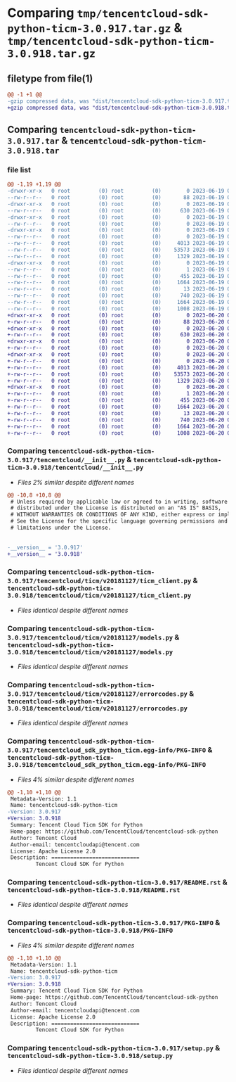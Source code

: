 # Comparing `tmp/tencentcloud-sdk-python-ticm-3.0.917.tar.gz` & `tmp/tencentcloud-sdk-python-ticm-3.0.918.tar.gz`

## filetype from file(1)

```diff
@@ -1 +1 @@
-gzip compressed data, was "dist/tencentcloud-sdk-python-ticm-3.0.917.tar", last modified: Mon Jun 19 00:35:10 2023, max compression
+gzip compressed data, was "dist/tencentcloud-sdk-python-ticm-3.0.918.tar", last modified: Tue Jun 20 02:50:19 2023, max compression
```

## Comparing `tencentcloud-sdk-python-ticm-3.0.917.tar` & `tencentcloud-sdk-python-ticm-3.0.918.tar`

### file list

```diff
@@ -1,19 +1,19 @@
-drwxr-xr-x   0 root         (0) root         (0)        0 2023-06-19 00:35:10.000000 tencentcloud-sdk-python-ticm-3.0.917/
--rw-r--r--   0 root         (0) root         (0)       88 2023-06-19 00:35:10.000000 tencentcloud-sdk-python-ticm-3.0.917/setup.cfg
-drwxr-xr-x   0 root         (0) root         (0)        0 2023-06-19 00:35:10.000000 tencentcloud-sdk-python-ticm-3.0.917/tencentcloud/
--rw-r--r--   0 root         (0) root         (0)      630 2023-06-19 00:35:09.000000 tencentcloud-sdk-python-ticm-3.0.917/tencentcloud/__init__.py
-drwxr-xr-x   0 root         (0) root         (0)        0 2023-06-19 00:35:10.000000 tencentcloud-sdk-python-ticm-3.0.917/tencentcloud/ticm/
--rw-r--r--   0 root         (0) root         (0)        0 2023-06-19 00:35:09.000000 tencentcloud-sdk-python-ticm-3.0.917/tencentcloud/ticm/__init__.py
-drwxr-xr-x   0 root         (0) root         (0)        0 2023-06-19 00:35:10.000000 tencentcloud-sdk-python-ticm-3.0.917/tencentcloud/ticm/v20181127/
--rw-r--r--   0 root         (0) root         (0)        0 2023-06-19 00:35:09.000000 tencentcloud-sdk-python-ticm-3.0.917/tencentcloud/ticm/v20181127/__init__.py
--rw-r--r--   0 root         (0) root         (0)     4013 2023-06-19 00:35:09.000000 tencentcloud-sdk-python-ticm-3.0.917/tencentcloud/ticm/v20181127/ticm_client.py
--rw-r--r--   0 root         (0) root         (0)    53573 2023-06-19 00:35:09.000000 tencentcloud-sdk-python-ticm-3.0.917/tencentcloud/ticm/v20181127/models.py
--rw-r--r--   0 root         (0) root         (0)     1329 2023-06-19 00:35:09.000000 tencentcloud-sdk-python-ticm-3.0.917/tencentcloud/ticm/v20181127/errorcodes.py
-drwxr-xr-x   0 root         (0) root         (0)        0 2023-06-19 00:35:10.000000 tencentcloud-sdk-python-ticm-3.0.917/tencentcloud_sdk_python_ticm.egg-info/
--rw-r--r--   0 root         (0) root         (0)        1 2023-06-19 00:35:10.000000 tencentcloud-sdk-python-ticm-3.0.917/tencentcloud_sdk_python_ticm.egg-info/dependency_links.txt
--rw-r--r--   0 root         (0) root         (0)      455 2023-06-19 00:35:10.000000 tencentcloud-sdk-python-ticm-3.0.917/tencentcloud_sdk_python_ticm.egg-info/SOURCES.txt
--rw-r--r--   0 root         (0) root         (0)     1664 2023-06-19 00:35:10.000000 tencentcloud-sdk-python-ticm-3.0.917/tencentcloud_sdk_python_ticm.egg-info/PKG-INFO
--rw-r--r--   0 root         (0) root         (0)       13 2023-06-19 00:35:10.000000 tencentcloud-sdk-python-ticm-3.0.917/tencentcloud_sdk_python_ticm.egg-info/top_level.txt
--rw-r--r--   0 root         (0) root         (0)      740 2023-06-19 00:35:09.000000 tencentcloud-sdk-python-ticm-3.0.917/README.rst
--rw-r--r--   0 root         (0) root         (0)     1664 2023-06-19 00:35:10.000000 tencentcloud-sdk-python-ticm-3.0.917/PKG-INFO
--rw-r--r--   0 root         (0) root         (0)     1008 2023-06-19 00:35:09.000000 tencentcloud-sdk-python-ticm-3.0.917/setup.py
+drwxr-xr-x   0 root         (0) root         (0)        0 2023-06-20 02:50:19.000000 tencentcloud-sdk-python-ticm-3.0.918/
+-rw-r--r--   0 root         (0) root         (0)       88 2023-06-20 02:50:19.000000 tencentcloud-sdk-python-ticm-3.0.918/setup.cfg
+drwxr-xr-x   0 root         (0) root         (0)        0 2023-06-20 02:50:19.000000 tencentcloud-sdk-python-ticm-3.0.918/tencentcloud/
+-rw-r--r--   0 root         (0) root         (0)      630 2023-06-20 02:50:18.000000 tencentcloud-sdk-python-ticm-3.0.918/tencentcloud/__init__.py
+drwxr-xr-x   0 root         (0) root         (0)        0 2023-06-20 02:50:19.000000 tencentcloud-sdk-python-ticm-3.0.918/tencentcloud/ticm/
+-rw-r--r--   0 root         (0) root         (0)        0 2023-06-20 02:50:18.000000 tencentcloud-sdk-python-ticm-3.0.918/tencentcloud/ticm/__init__.py
+drwxr-xr-x   0 root         (0) root         (0)        0 2023-06-20 02:50:19.000000 tencentcloud-sdk-python-ticm-3.0.918/tencentcloud/ticm/v20181127/
+-rw-r--r--   0 root         (0) root         (0)        0 2023-06-20 02:50:18.000000 tencentcloud-sdk-python-ticm-3.0.918/tencentcloud/ticm/v20181127/__init__.py
+-rw-r--r--   0 root         (0) root         (0)     4013 2023-06-20 02:50:18.000000 tencentcloud-sdk-python-ticm-3.0.918/tencentcloud/ticm/v20181127/ticm_client.py
+-rw-r--r--   0 root         (0) root         (0)    53573 2023-06-20 02:50:18.000000 tencentcloud-sdk-python-ticm-3.0.918/tencentcloud/ticm/v20181127/models.py
+-rw-r--r--   0 root         (0) root         (0)     1329 2023-06-20 02:50:18.000000 tencentcloud-sdk-python-ticm-3.0.918/tencentcloud/ticm/v20181127/errorcodes.py
+drwxr-xr-x   0 root         (0) root         (0)        0 2023-06-20 02:50:19.000000 tencentcloud-sdk-python-ticm-3.0.918/tencentcloud_sdk_python_ticm.egg-info/
+-rw-r--r--   0 root         (0) root         (0)        1 2023-06-20 02:50:19.000000 tencentcloud-sdk-python-ticm-3.0.918/tencentcloud_sdk_python_ticm.egg-info/dependency_links.txt
+-rw-r--r--   0 root         (0) root         (0)      455 2023-06-20 02:50:19.000000 tencentcloud-sdk-python-ticm-3.0.918/tencentcloud_sdk_python_ticm.egg-info/SOURCES.txt
+-rw-r--r--   0 root         (0) root         (0)     1664 2023-06-20 02:50:19.000000 tencentcloud-sdk-python-ticm-3.0.918/tencentcloud_sdk_python_ticm.egg-info/PKG-INFO
+-rw-r--r--   0 root         (0) root         (0)       13 2023-06-20 02:50:19.000000 tencentcloud-sdk-python-ticm-3.0.918/tencentcloud_sdk_python_ticm.egg-info/top_level.txt
+-rw-r--r--   0 root         (0) root         (0)      740 2023-06-20 02:50:18.000000 tencentcloud-sdk-python-ticm-3.0.918/README.rst
+-rw-r--r--   0 root         (0) root         (0)     1664 2023-06-20 02:50:19.000000 tencentcloud-sdk-python-ticm-3.0.918/PKG-INFO
+-rw-r--r--   0 root         (0) root         (0)     1008 2023-06-20 02:50:18.000000 tencentcloud-sdk-python-ticm-3.0.918/setup.py
```

### Comparing `tencentcloud-sdk-python-ticm-3.0.917/tencentcloud/__init__.py` & `tencentcloud-sdk-python-ticm-3.0.918/tencentcloud/__init__.py`

 * *Files 2% similar despite different names*

```diff
@@ -10,8 +10,8 @@
 # Unless required by applicable law or agreed to in writing, software
 # distributed under the License is distributed on an "AS IS" BASIS,
 # WITHOUT WARRANTIES OR CONDITIONS OF ANY KIND, either express or implied.
 # See the License for the specific language governing permissions and
 # limitations under the License.
 
 
-__version__ = '3.0.917'
+__version__ = '3.0.918'
```

### Comparing `tencentcloud-sdk-python-ticm-3.0.917/tencentcloud/ticm/v20181127/ticm_client.py` & `tencentcloud-sdk-python-ticm-3.0.918/tencentcloud/ticm/v20181127/ticm_client.py`

 * *Files identical despite different names*

### Comparing `tencentcloud-sdk-python-ticm-3.0.917/tencentcloud/ticm/v20181127/models.py` & `tencentcloud-sdk-python-ticm-3.0.918/tencentcloud/ticm/v20181127/models.py`

 * *Files identical despite different names*

### Comparing `tencentcloud-sdk-python-ticm-3.0.917/tencentcloud/ticm/v20181127/errorcodes.py` & `tencentcloud-sdk-python-ticm-3.0.918/tencentcloud/ticm/v20181127/errorcodes.py`

 * *Files identical despite different names*

### Comparing `tencentcloud-sdk-python-ticm-3.0.917/tencentcloud_sdk_python_ticm.egg-info/PKG-INFO` & `tencentcloud-sdk-python-ticm-3.0.918/tencentcloud_sdk_python_ticm.egg-info/PKG-INFO`

 * *Files 4% similar despite different names*

```diff
@@ -1,10 +1,10 @@
 Metadata-Version: 1.1
 Name: tencentcloud-sdk-python-ticm
-Version: 3.0.917
+Version: 3.0.918
 Summary: Tencent Cloud Ticm SDK for Python
 Home-page: https://github.com/TencentCloud/tencentcloud-sdk-python
 Author: Tencent Cloud
 Author-email: tencentcloudapi@tencent.com
 License: Apache License 2.0
 Description: ============================
         Tencent Cloud SDK for Python
```

### Comparing `tencentcloud-sdk-python-ticm-3.0.917/README.rst` & `tencentcloud-sdk-python-ticm-3.0.918/README.rst`

 * *Files identical despite different names*

### Comparing `tencentcloud-sdk-python-ticm-3.0.917/PKG-INFO` & `tencentcloud-sdk-python-ticm-3.0.918/PKG-INFO`

 * *Files 4% similar despite different names*

```diff
@@ -1,10 +1,10 @@
 Metadata-Version: 1.1
 Name: tencentcloud-sdk-python-ticm
-Version: 3.0.917
+Version: 3.0.918
 Summary: Tencent Cloud Ticm SDK for Python
 Home-page: https://github.com/TencentCloud/tencentcloud-sdk-python
 Author: Tencent Cloud
 Author-email: tencentcloudapi@tencent.com
 License: Apache License 2.0
 Description: ============================
         Tencent Cloud SDK for Python
```

### Comparing `tencentcloud-sdk-python-ticm-3.0.917/setup.py` & `tencentcloud-sdk-python-ticm-3.0.918/setup.py`

 * *Files identical despite different names*

